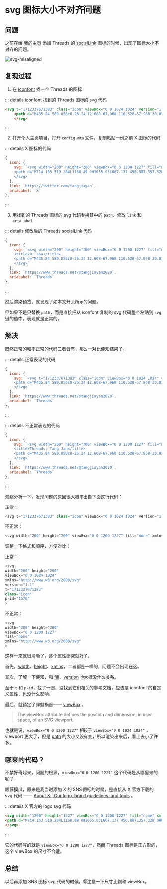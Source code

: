 # svg 图标大小不对齐问题

## 问题

之前在给 [我的主页](https://www.tangjiayan.cn/) 添加 Threads 的 [socialLink](https://vitepress.dev/reference/default-theme-config#sociallinks) 图标的时候，出现了图标大小不对齐的问题。

![svg-misaligned](https://cdn.tangjiayan.com/notes/HTML/svg-misaligned.png)

## 复现过程

1. 在 [iconfont](https://www.iconfont.cn/search/index?searchType=icon&q=threads) 找一个 Threads 的图标

::: details iconfont 找到的 Threads 图标的 svg 代码

```html
<svg t="1712337671383" class="icon" viewBox="0 0 1024 1024" version="1.1" xmlns="http://www.w3.org/2000/svg" p-id="1570" width="200" height="200">
    <path d="M435.84 589.056c0-26.24 12.608-67.968 110.528-67.968 30.016 0 48.512 2.176 73.344 7.744-7.936 102.784-58.24 116.352-107.136 116.352-26.752 0-76.8-13.952-76.8-56.128z" fill="#000000" p-id="1571"></path><path d="M165.76 1024h692.48A165.76 165.76 0 0 0 1024 858.24V165.76A165.76 165.76 0 0 0 858.24 0H165.76A165.76 165.76 0 0 0 0 165.76v692.48A165.76 165.76 0 0 0 165.76 1024zM375.424 378.24c36.288-51.84 84.16-72.064 150.4-72.064 46.72 0 86.464 15.744 114.88 45.504 28.352 29.824 44.544 72.448 48.256 126.912 15.68 6.592 30.208 14.336 43.392 23.232 53.248 35.776 82.56 89.28 82.56 150.592 0 130.368-106.88 243.584-300.288 243.584-166.08 0-338.624-96.64-338.624-384.256C176 225.664 343.104 128 514.112 128c78.976 0 264.256 11.648 333.888 241.728l-65.28 16.896c-53.888-163.84-166.848-189.952-270.336-189.952-171.2 0-267.968 104.192-267.968 325.952 0 198.848 108.16 304.448 270.208 304.448 133.312 0 232.704-69.248 232.704-170.688 0-69.056-57.984-102.08-60.992-102.08-11.328 59.2-41.664 158.848-174.912 158.848-77.632 0-144.64-53.632-144.64-123.904 0-100.352 95.232-136.704 170.432-136.704 28.16 0 62.08 1.92 79.808 5.504 0-30.592-25.856-82.944-91.264-82.944-58.304 0-74.24 18.432-92.8 39.936l-1.536 1.728c-12.928-8.64-56-38.464-56-38.464z" fill="#000000" p-id="1572"></path>
    </svg>
```

:::

2. 打开个人主页项目，打开 `config.mts` 文件，复制粘贴一份之前 X 图标的代码

::: details X 图标的代码

```js
{
  icon: {
    svg: `<svg width="200" height="200" viewBox="0 0 1200 1227" fill="none" xmlns="http://www.w3.org/2000/svg"><title>X: Jan</title>
    <path d="M714.163 519.284L1160.89 0H1055.03L667.137 450.887L357.328 0H0L468.492 681.821L0 1226.37H105.866L515.491 750.218L842.672 1226.37H1200L714.137 519.284H714.163ZM569.165 687.828L521.697 619.934L144.011 79.6944H306.615L611.412 515.685L658.88 583.579L1055.08 1150.3H892.476L569.165 687.854V687.828Z" fill="black"/>
    </svg>`
  },
  link: `https://twitter.com/tangjiayan`,
  ariaLabel: `X`
},
```

:::

3. 用找到的 Threads 图标的 svg 代码替换其中的 `path`、修改 `link` 和 `ariaLabel`

::: details 修改后的 Threads socialLink 代码

```js
{
  icon: {
    svg: `<svg width="200" height="200" viewBox="0 0 1200 1227" fill="none" xmlns="http://www.w3.org/2000/svg">
    <title>X: Jan</title>
    <path d="M435.84 589.056c0-26.24 12.608-67.968 110.528-67.968 30.016 0 48.512 2.176 73.344 7.744-7.936 102.784-58.24 116.352-107.136 116.352-26.752 0-76.8-13.952-76.8-56.128z" fill="#000000" p-id="1571"></path><path d="M165.76 1024h692.48A165.76 165.76 0 0 0 1024 858.24V165.76A165.76 165.76 0 0 0 858.24 0H165.76A165.76 165.76 0 0 0 0 165.76v692.48A165.76 165.76 0 0 0 165.76 1024zM375.424 378.24c36.288-51.84 84.16-72.064 150.4-72.064 46.72 0 86.464 15.744 114.88 45.504 28.352 29.824 44.544 72.448 48.256 126.912 15.68 6.592 30.208 14.336 43.392 23.232 53.248 35.776 82.56 89.28 82.56 150.592 0 130.368-106.88 243.584-300.288 243.584-166.08 0-338.624-96.64-338.624-384.256C176 225.664 343.104 128 514.112 128c78.976 0 264.256 11.648 333.888 241.728l-65.28 16.896c-53.888-163.84-166.848-189.952-270.336-189.952-171.2 0-267.968 104.192-267.968 325.952 0 198.848 108.16 304.448 270.208 304.448 133.312 0 232.704-69.248 232.704-170.688 0-69.056-57.984-102.08-60.992-102.08-11.328 59.2-41.664 158.848-174.912 158.848-77.632 0-144.64-53.632-144.64-123.904 0-100.352 95.232-136.704 170.432-136.704 28.16 0 62.08 1.92 79.808 5.504 0-30.592-25.856-82.944-91.264-82.944-58.304 0-74.24 18.432-92.8 39.936l-1.536 1.728c-12.928-8.64-56-38.464-56-38.464z" fill="#000000" p-id="1572"></path>
    </svg>`
  },
  link: `https://www.threads.net/@tangjiayan2020`,
  ariaLabel: `Threads`
},
```

:::

然后渲染预览，就发现了如本文开头所示的问题。

但如果不是只替换 `path`，而是直接把从 iconfont 复制的 svg 代码整个粘贴到 `svg` 键的值中，表现就是正常的。

## 解决

既然正常的和不正常的代码二者皆有，那么一对比便知结果了。

::: details 正常表现的代码

```js
{
  icon: {
    svg: `<svg t="1712337671383" class="icon" viewBox="0 0 1024 1024" version="1.1" xmlns="http://www.w3.org/2000/svg" p-id="1570" width="200" height="200">
    <path d="M435.84 589.056c0-26.24 12.608-67.968 110.528-67.968 30.016 0 48.512 2.176 73.344 7.744-7.936 102.784-58.24 116.352-107.136 116.352-26.752 0-76.8-13.952-76.8-56.128z" fill="#000000" p-id="1571"></path><path d="M165.76 1024h692.48A165.76 165.76 0 0 0 1024 858.24V165.76A165.76 165.76 0 0 0 858.24 0H165.76A165.76 165.76 0 0 0 0 165.76v692.48A165.76 165.76 0 0 0 165.76 1024zM375.424 378.24c36.288-51.84 84.16-72.064 150.4-72.064 46.72 0 86.464 15.744 114.88 45.504 28.352 29.824 44.544 72.448 48.256 126.912 15.68 6.592 30.208 14.336 43.392 23.232 53.248 35.776 82.56 89.28 82.56 150.592 0 130.368-106.88 243.584-300.288 243.584-166.08 0-338.624-96.64-338.624-384.256C176 225.664 343.104 128 514.112 128c78.976 0 264.256 11.648 333.888 241.728l-65.28 16.896c-53.888-163.84-166.848-189.952-270.336-189.952-171.2 0-267.968 104.192-267.968 325.952 0 198.848 108.16 304.448 270.208 304.448 133.312 0 232.704-69.248 232.704-170.688 0-69.056-57.984-102.08-60.992-102.08-11.328 59.2-41.664 158.848-174.912 158.848-77.632 0-144.64-53.632-144.64-123.904 0-100.352 95.232-136.704 170.432-136.704 28.16 0 62.08 1.92 79.808 5.504 0-30.592-25.856-82.944-91.264-82.944-58.304 0-74.24 18.432-92.8 39.936l-1.536 1.728c-12.928-8.64-56-38.464-56-38.464z" fill="#000000" p-id="1572"></path>
    </svg>`
  },
  link: `https://www.threads.net/@tangjiayan2020`,
  ariaLabel: `Threads`
},
```

:::

::: details 不正常表现的代码

```js
{
  icon: {
    svg: `<svg width="200" height="200" viewBox="0 0 1200 1227" fill="none" xmlns="http://www.w3.org/2000/svg">
    <title>Threads: Tang Jan</title>
    <path d="M435.84 589.056c0-26.24 12.608-67.968 110.528-67.968 30.016 0 48.512 2.176 73.344 7.744-7.936 102.784-58.24 116.352-107.136 116.352-26.752 0-76.8-13.952-76.8-56.128z" fill="#000000" p-id="1571"></path><path d="M165.76 1024h692.48A165.76 165.76 0 0 0 1024 858.24V165.76A165.76 165.76 0 0 0 858.24 0H165.76A165.76 165.76 0 0 0 0 165.76v692.48A165.76 165.76 0 0 0 165.76 1024zM375.424 378.24c36.288-51.84 84.16-72.064 150.4-72.064 46.72 0 86.464 15.744 114.88 45.504 28.352 29.824 44.544 72.448 48.256 126.912 15.68 6.592 30.208 14.336 43.392 23.232 53.248 35.776 82.56 89.28 82.56 150.592 0 130.368-106.88 243.584-300.288 243.584-166.08 0-338.624-96.64-338.624-384.256C176 225.664 343.104 128 514.112 128c78.976 0 264.256 11.648 333.888 241.728l-65.28 16.896c-53.888-163.84-166.848-189.952-270.336-189.952-171.2 0-267.968 104.192-267.968 325.952 0 198.848 108.16 304.448 270.208 304.448 133.312 0 232.704-69.248 232.704-170.688 0-69.056-57.984-102.08-60.992-102.08-11.328 59.2-41.664 158.848-174.912 158.848-77.632 0-144.64-53.632-144.64-123.904 0-100.352 95.232-136.704 170.432-136.704 28.16 0 62.08 1.92 79.808 5.504 0-30.592-25.856-82.944-91.264-82.944-58.304 0-74.24 18.432-92.8 39.936l-1.536 1.728c-12.928-8.64-56-38.464-56-38.464z" fill="#000000" p-id="1572"></path>
    </svg>`
  },
  link: `https://www.threads.net/@tangjiayan2020`,
  ariaLabel: `Threads`
},
```

:::

观察分析一下，发现问题的原因很大概率出自下面这行代码：

正常：

```js
<svg t="1712337671383" class="icon" viewBox="0 0 1024 1024" version="1.1" xmlns="http://www.w3.org/2000/svg" p-id="1570" width="200" height="200">
```

不正常：

```js
<svg width="200" height="200" viewBox="0 0 1200 1227" fill="none" xmlns="http://www.w3.org/2000/svg">
```

调整一下格式和顺序，方便对比：

正常：

```js
<svg
width="200" height="200"
viewBox="0 0 1024 1024"
xmlns="http://www.w3.org/2000/svg"
version="1.1"
t="1712337671383"
class="icon"
p-id="1570" 
>
```

不正常：

```js
<svg 
width="200" height="200"
viewBox="0 0 1200 1227"
fill="none"
xmlns="http://www.w3.org/2000/svg"
>
```

这样一来就很清晰了，逐个属性研究就好了。

首先，[width](https://developer.mozilla.org/en-US/docs/Web/CSS/width)、[height](https://developer.mozilla.org/en-US/docs/Web/CSS/height)、[xmlns](https://developer.mozilla.org/en-US/docs/Web/SVG/Namespaces_Crash_Course#declaring_namespaces)，二者都是一样的，问题不会出现在这。

其次，了解一下便知，和 [fill](https://developer.mozilla.org/en-US/docs/Web/SVG/Attribute/fill)、[version](https://developer.mozilla.org/en-US/docs/Web/SVG/Attribute/version) 也大抵没什么关系。

至于 `t` 和 `p-id`，找了一圈，没找到它们相关的参考文档，应该是 iconfont 的自定义属性，也没什么影响。

最后，就锁定了罪魁祸首—— [viewBox](https://developer.mozilla.org/en-US/docs/Web/SVG/Attribute/viewBox) 。

> The viewBox attribute defines the position and dimension, in user space, of an SVG viewport.

也就是说，`viewBox="0 0 1200 1227"` 相较于 `viewBox="0 0 1024 1024"` ，viewport 更大了，但是 [path](https://developer.mozilla.org/en-US/docs/Web/SVG/Element/path) 的大小又没有变，所以渲染出来后，看上去小了许多。

## 哪来的代码？

不禁好奇起来，问题的根源，`viewBox="0 0 1200 1227"` 这个代码是从哪里来的呢？

顺藤摸瓜，原来是我当时添加 X 的 SNS 图标的时候，是直接从 X 官方下载的 svg 代码 —— [About X | Our logo, brand guidelines, and tools](https://about.x.com/en/who-we-are/brand-toolkit) 。

::: details X 官方的 logo svg 代码

```html
<svg width="1200" height="1227" viewBox="0 0 1200 1227" fill="none" xmlns="http://www.w3.org/2000/svg">
<path d="M714.163 519.284L1160.89 0H1055.03L667.137 450.887L357.328 0H0L468.492 681.821L0 1226.37H105.866L515.491 750.218L842.672 1226.37H1200L714.137 519.284H714.163ZM569.165 687.828L521.697 619.934L144.011 79.6944H306.615L611.412 515.685L658.88 583.579L1055.08 1150.3H892.476L569.165 687.854V687.828Z" fill="black"/>
</svg>
```

:::

它的代码写的就是 `viewBox="0 0 1200 1227"`，然而 Threads 图标是正方形的，这个 viewBox 的尺寸不合适。

## 总结

以后再添加 SNS 图标 svg 代码的时候，得注意一下尺寸比例和 viewBox。
